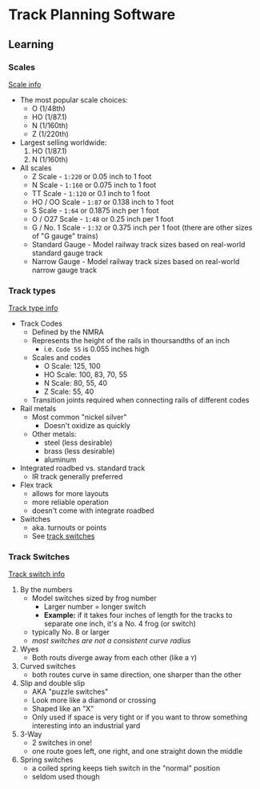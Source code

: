 # Track Planning Software

## Learning

### Scales

[Scale info](https://www.thesprucecrafts.com/model-railroading-101-2382324#mntl-sc-block_2-0)

- The most popular scale choices:
  - O (1/48th)
  - HO (1/87.1)
  - N (1/160th)
  - Z (1/220th)
- Largest selling worldwide:
  1. HO (1/87.1)
  2. N (1/160th)
- All scales
  - Z Scale - `1:220` or 0.05 inch to 1 foot
  - N Scale - `1:160` or 0.075 inch to 1 foot
  - TT Scale - `1:120` or 0.1 inch to 1 foot
  - HO / OO Scale - `1:87` or 0.138 inch to 1 foot
  - S Scale - `1:64` or 0.1875 inch per 1 foot
  - O / O27 Scale - `1:48` or 0.25 inch per 1 foot
  - G / No. 1 Scale - `1:32` or 0.375 inch per 1 foot (there are other sizes of "G gauge" trains)
  - Standard Gauge - Model railway track sizes based on real-world standard gauge track
  - Narrow Gauge - Model railway track sizes based on real-world narrow gauge track

### Track types

[Track type info](https://www.thesprucecrafts.com/model-railroad-track-types-2382056)

- Track Codes
  - Defined by the NMRA
  - Represents the height of the rails in thoursandths of an inch
    - i.e. `Code 55` is 0.055 inches high
  - Scales and codes
    - O Scale: 125, 100
    - HO Scale: 100, 83, 70, 55
    - N Scale: 80, 55, 40
    - Z Scale: 55, 40
  - Transition joints required when connecting rails of different codes
- Rail metals
  - Most common "nickel silver"
    - Doesn't oxidize as quickly
  - Other metals:
    - steel (less desirable)
    - brass (less desirable)
    - aluminum
- Integrated roadbed vs. standard track
  - IR track generally preferred
- Flex track
  - allows for more layouts
  - more reliable operation
  - doesn't come with integrate roadbed
- Switches
  - aka. turnouts or points
  - See [track switches](#track-switches)

### Track Switches

[Track switch info](https://www.thesprucecrafts.com/model-train-switches-2382606)

1. By the numbers
   - Model switches sized by frog number
     - Larger number = longer switch
     - **Example:** if it takes four inches of length for the tracks to separate one inch, it's a No. 4 frog (or switch)
   - typically No. 8 or larger
   - _most switches are not a consistent curve radius_
2. Wyes
   - Both routs diverge away from each other (like a `Y`)
3. Curved switches
   - both routes curve in same direction, one sharper than the other
4. Slip and double slip
   - AKA "puzzle switches"
   - Look more like a diamond or crossing
   - Shaped like an "X"
   - Only used if space is very tight or if you want to throw something interesting into an industrial yard
5. 3-Way
   - 2 switches in one!
   - one route goes left, one right, and one straight down the middle
6. Spring switches
   - a coiled spring keeps tieh switch in the "normal" position
   - seldom used though
